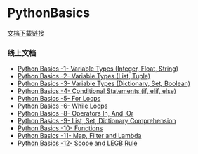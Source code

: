 # PythonBasics

[文档下载链接](https://github.com/MianmianCoding/PythonBasics/archive/refs/heads/main.zip)

### 线上文档
* [Python Basics -1- Variable Types (Integer, Float, String)](https://github.com/MianmianCoding/PythonBasics/blob/main/%E7%BB%B5%E7%BB%B5%20Python%20Basics%20-1-%20Variable%20Types%20(Integer%2C%20Float%2C%20String)%20-%20%E8%AE%B2%E4%B9%89.ipynb)
* [Python Basics -2- Variable Types (List, Tuple)](https://github.com/MianmianCoding/PythonBasics/blob/main/%E7%BB%B5%E7%BB%B5%20Python%20Basics%20-2-%20Variable%20Types%20(List%2C%20Tuple)%20-%20%E8%AE%B2%E4%B9%89.ipynb)
* [Python Basics -3- Variable Types (Dictionary, Set, Boolean)](https://github.com/MianmianCoding/PythonBasics/blob/main/%E7%BB%B5%E7%BB%B5%20Python%20Basics%20-3-%20Variable%20Types%20(Dictionary%2C%20Set%2C%20Boolean)%20-%20%E8%AE%B2%E4%B9%89.ipynb)
* [Python Basics -4- Conditional Statements (if, elif, else)](https://github.com/MianmianCoding/PythonBasics/blob/main/%E7%BB%B5%E7%BB%B5%20Python%20Basics%20-4-%20Conditional%20Statements%20(%20if%2C%20elif%2C%20else%20)%20-%20%E8%AE%B2%E4%B9%89.ipynb)
* [Python Basics -5- For Loops](https://github.com/MianmianCoding/PythonBasics/blob/main/%E7%BB%B5%E7%BB%B5%20Python%20Basics%20-5-%20For%20Loops%20-%20%E8%AE%B2%E4%B9%89.ipynb)
* [Python Basics -6- While Loops](https://github.com/MianmianCoding/PythonBasics/blob/main/%E7%BB%B5%E7%BB%B5%20Python%20Basics%20-6-%20While%20Loops%20-%20%E8%AE%B2%E4%B9%89.ipynb)
* [Python Basics -8- Operators In, And, Or](https://github.com/MianmianCoding/PythonBasics/blob/main/%E7%BB%B5%E7%BB%B5%20Python%20Basics%20-7-%20Built-in%20Functions%20of%20Python%20-%20%E8%AE%B2%E4%B9%89.ipynb)
* [Python Basics -9- List, Set, Dictionary Comprehension](https://github.com/MianmianCoding/PythonBasics/blob/main/%E7%BB%B5%E7%BB%B5%20Python%20Basics%20-9-%20List%2C%20Set%2C%20Dictionary%20Comprehension%20-%20%E8%AE%B2%E4%B9%89.ipynb)
* [Python Basics -10- Functions](https://github.com/MianmianCoding/PythonBasics/blob/main/%E7%BB%B5%E7%BB%B5%20Python%20Basics%20-10-%20Functions%20-%20%E8%AE%B2%E4%B9%89.ipynb)
* [Python Basics -11- Map, Filter and Lambda](https://github.com/MianmianCoding/PythonBasics/blob/main/%E7%BB%B5%E7%BB%B5%20Python%20Basics%20-11-%20Map%2C%20Filter%20and%20Lambda%20-%20%E8%AE%B2%E4%B9%89.ipynb)
* [Python Basics -12- Scope and LEGB Rule](https://github.com/MianmianCoding/PythonBasics/blob/main/%E7%BB%B5%E7%BB%B5%20Python%20Basics%20-12-%20Scope%20and%20LEGB%20Rule%20-%20%E8%AE%B2%E4%B9%89.ipynb)
